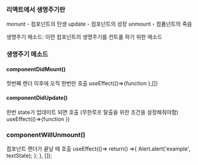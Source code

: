 ### 리액트에서 생명주기란

monunt - 컴포넌트의 탄생
update - 컴포넌트의 성장
unmount - 컴폼넌트의 죽음

생명주기 메소드: 이런 컴포넌트의 생명주기를 컨트롤 하기 위한 메소드

### 생명주기 메소드

#### componentDidMount()
첫번째 렌더 이후에 오직 한번만 호출
useEffect(()=>{function },[])

#### componentDidUpdate()
한번 state가 업데이트 되면 호출
(무한루프 탈출을 위한 조건을 설정해줘야함)
useEffect(()=>{function })

### componentWillUnmount()
컴포넌트 랜더가 끝날 때 호출
useEffect(()=>
return() =>{
 Alert.alert('example', textState);
 };
 }, []);
